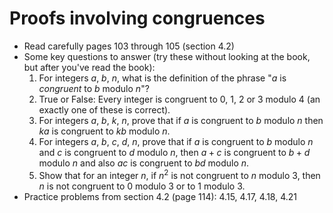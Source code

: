 # Proofs involving congruences

- Read carefully pages 103 through 105 (section 4.2)
- Some key questions to answer (try these without looking at the book, but after you've read the book):
    1. For integers $a$, $b$, $n$, what is the definition of the phrase "$a$ is *congruent* to $b$ modulo $n$"?
    2. True or False: Every integer is congruent to $0$, $1$, $2$ or $3$ modulo $4$ (an exactly one of these is correct).
    3. For integers $a$, $b$, $k$, $n$, prove that if $a$ is congruent to $b$ modulo $n$ then $ka$ is congruent to $kb$ modulo $n$.
    4. For integers $a$, $b$, $c$, $d$, $n$, prove that if $a$ is congruent to $b$ modulo $n$ and $c$ is congruent to $d$ modulo $n$, then $a+c$ is congruent to $b+d$ modulo $n$ and also $ac$ is congruent to $bd$ modulo $n$.
    5. Show that for an integer $n$, if $n^2$ is not congruent to $n$ modulo $3$, then $n$ is not congruent to $0$ modulo $3$ or to $1$ modulo $3$.
- Practice problems from section 4.2 (page 114): 4.15, 4.17, 4.18, 4.21
